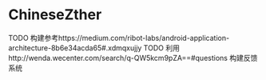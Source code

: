 # ChineseZther

TODO 构建参考https://medium.com/ribot-labs/android-application-architecture-8b6e34acda65#.xdmqxujjy
TODO 利用http://wenda.wecenter.com/search/q-QW5kcm9pZA==#questions 构建反馈系统
